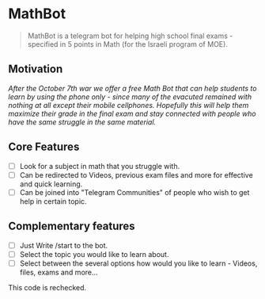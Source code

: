 
# MathBot

> MathBot is a telegram bot for helping high school final exams - specified in 5 points in Math (for the Israeli program of MOE).

## Motivation
*After the October 7th war we offer a free Math Bot that can help students to learn by using the phone only - since many of the evacuted remained with nothing at all except their mobile cellphones.*
*Hopefully this will help them maximize their grade in the final exam and stay connected with people who have the same struggle in the same material.*


## Core Features

* [ ] Look for a subject in math that you struggle with.
* [ ] Can be redirected to Videos, previous exam files and more for effective and quick learning.
* [ ] Can be joined into "Telegram Communities" of people who wish to get help in certain topic.

## Complementary features

* [ ] Just Write /start to the bot.
* [ ] Select the topic you would like to learn about.
* [ ] Select between the several options how would you like to learn - Videos, files, exams and more...

This code is rechecked. 

